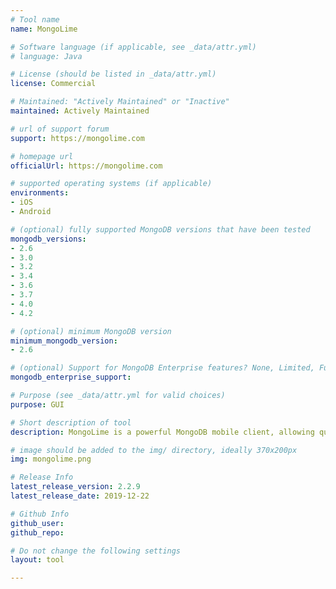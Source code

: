 ```yaml
---
# Tool name
name: MongoLime

# Software language (if applicable, see _data/attr.yml)
# language: Java

# License (should be listed in _data/attr.yml)
license: Commercial

# Maintained: "Actively Maintained" or "Inactive"
maintained: Actively Maintained

# url of support forum
support: https://mongolime.com

# homepage url
officialUrl: https://mongolime.com

# supported operating systems (if applicable)
environments:
- iOS
- Android

# (optional) fully supported MongoDB versions that have been tested
mongodb_versions:
- 2.6
- 3.0
- 3.2
- 3.4
- 3.6
- 3.7
- 4.0
- 4.2

# (optional) minimum MongoDB version
minimum_mongodb_version:
- 2.6

# (optional) Support for MongoDB Enterprise features? None, Limited, Full
mongodb_enterprise_support: 

# Purpose (see _data/attr.yml for valid choices)
purpose: GUI

# Short description of tool
description: MongoLime is a powerful MongoDB mobile client, allowing quick and simple access to MongoDB servers. Build-in SSH tunnel can connect remote server easily, also ensure data security with SSL.

# image should be added to the img/ directory, ideally 370x200px
img: mongolime.png

# Release Info
latest_release_version: 2.2.9
latest_release_date: 2019-12-22

# Github Info
github_user: 
github_repo: 

# Do not change the following settings
layout: tool

---
```

